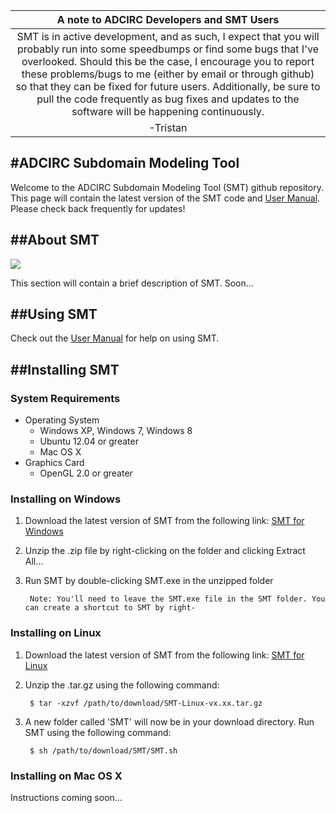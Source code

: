 | A note to ADCIRC Developers and SMT Users |
|:-------------------------------------------:|
| SMT is in active development, and as such, I expect that you will probably run into some speedbumps or find some bugs that I've overlooked. Should this be the case, I encourage you to report these problems/bugs to me (either by email or through github) so that they can be fixed for future users. Additionally, be sure to pull the code frequently as bug fixes and updates to the software will be happening continuously. |
| -Tristan |

#ADCIRC Subdomain Modeling Tool
-------------------------------------------------------------------------------

Welcome to the ADCIRC Subdomain Modeling Tool (SMT) github repository. This page will contain
the latest version of the SMT code and [User Manual](https://github.com/atdyer/SMT/wiki/). Please check
back frequently for updates!

##About SMT
-------------------------------------------------------------------------------
![](https://raw.githubusercontent.com/atdyer/SMT/master/images/caseStudy_allCreated.png)

This section will contain a brief description of SMT. Soon...


##Using SMT
-------------------------------------------------------------------------------

Check out the [User Manual](https://github.com/atdyer/SMT/wiki/) for help on using SMT.



##Installing SMT
-------------------------------------------------------------------------------

### System Requirements

* Operating System
    * Windows XP, Windows 7, Windows 8
    * Ubuntu 12.04 or greater
    * Mac OS X
* Graphics Card
    * OpenGL 2.0 or greater

### Installing on Windows

1. Download the latest version of SMT from the following link: [SMT for Windows](http://www4.ncsu.edu/~atdyer/smt-windows/)
2. Unzip the .zip file by right-clicking on the folder and clicking Extract All...
3. Run SMT by double-clicking SMT.exe in the unzipped folder

        Note: You'll need to leave the SMT.exe file in the SMT folder. You can create a shortcut to SMT by right-


### Installing on Linux

1. Download the latest version of SMT from the following link: [SMT for Linux](http://www4.ncsu.edu/~atdyer/smt-linux/)
2. Unzip the .tar.gz using the following command:

        $ tar -xzvf /path/to/download/SMT-Linux-vx.xx.tar.gz

3. A new folder called 'SMT' will now be in your download directory. Run SMT using the following command:

        $ sh /path/to/download/SMT/SMT.sh
        
        
### Installing on Mac OS X

Instructions coming soon...


